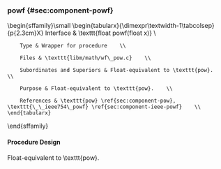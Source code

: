 ### powf {#sec:component-powf}

\begin{sffamily}\small
	\begin{tabularx}{\dimexpr\textwidth-1\tabcolsep}{p{2.3cm}X}
		Interface       & \texttt{float powf(float x)} \\ 
		
		Type & Wrapper for procedure    \\ 
		
		Files & \texttt{libm/math/wf\_pow.c}    \\ 
		
		Subordinates and Superiors & Float-equivalent to \texttt{pow}.    \\ 
		
		Purpose & Float-equivalent to \texttt{pow}.    \\ 
		
		References & \texttt{pow} \ref{sec:component-pow}, \texttt{\_\_ieee754\_powf} \ref{sec:component-ieee-powf}    \\ 
	\end{tabularx}
\end{sffamily}

#### Procedure Design

Float-equivalent to \texttt{pow}.